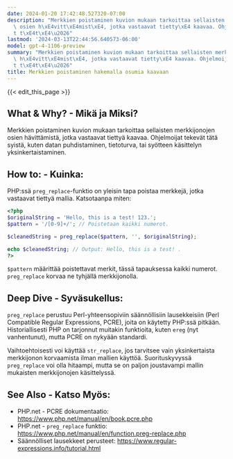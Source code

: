 ```yaml
---
date: 2024-01-20 17:42:48.527320-07:00
description: "Merkkien poistaminen kuvion mukaan tarkoittaa sellaisten merkkijonojen\
  \ osien h\xE4vitt\xE4mist\xE4, jotka vastaavat tietty\xE4 kaavaa. Ohjelmoijat tekev\xE4\
  t t\xE4t\xE4\u2026"
lastmod: '2024-03-13T22:44:56.640573-06:00'
model: gpt-4-1106-preview
summary: "Merkkien poistaminen kuvion mukaan tarkoittaa sellaisten merkkijonojen osien\
  \ h\xE4vitt\xE4mist\xE4, jotka vastaavat tietty\xE4 kaavaa. Ohjelmoijat tekev\xE4\
  t t\xE4t\xE4\u2026"
title: Merkkien poistaminen hakemalla osumia kaavaan
---
```


{{< edit_this_page >}}

## What & Why? - Mikä ja Miksi?
Merkkien poistaminen kuvion mukaan tarkoittaa sellaisten merkkijonojen osien hävittämistä, jotka vastaavat tiettyä kaavaa. Ohjelmoijat tekevät tätä syistä, kuten datan puhdistaminen, tietoturva, tai syötteen käsittelyn yksinkertaistaminen.

## How to: - Kuinka:
PHP:ssä `preg_replace`-funktio on yleisin tapa poistaa merkkejä, jotka vastaavat tiettyä mallia. Katsotaanpa miten:

```PHP
<?php
$originalString = 'Hello, this is a test! 123.';
$pattern = '/[0-9]+/'; // Poistetaan kaikki numerot.

$cleanedString = preg_replace($pattern, '', $originalString);

echo $cleanedString; // Output: Hello, this is a test! .
?>
```

`$pattern` määrittää poistettavat merkit, tässä tapauksessa kaikki numerot. `preg_replace` korvaa ne tyhjällä merkkijonolla.

## Deep Dive - Syväsukellus:
`preg_replace` perustuu Perl-yhteensopiviin säännöllisiin lausekkeisiin (Perl Compatible Regular Expressions, PCRE), joita on käytetty PHP:ssä pitkään. Historiallisesti PHP on tarjonnut muitakin funktioita, kuten `ereg` (nyt vanhentunut), mutta PCRE on nykyään standardi.

Vaihtoehtoisesti voi käyttää `str_replace`, jos tarvitsee vain yksinkertaista merkkijonon korvaamista ilman mallien käyttöä. Suorituskyvyssä `preg_replace` voi olla hitaampi, mutta se on paljon joustavampi mallin mukaisten merkkijonojen käsittelyssä.

## See Also - Katso Myös:
- PHP.net - PCRE dokumentaatio: https://www.php.net/manual/en/book.pcre.php
- PHP.net - `preg_replace` funktio: https://www.php.net/manual/en/function.preg-replace.php
- Säännölliset lausekkeet perusteet: https://www.regular-expressions.info/tutorial.html
